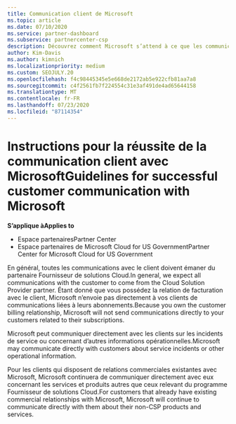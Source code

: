 ```yaml
---
title: Communication client de Microsoft
ms.topic: article
ms.date: 07/10/2020
ms.service: partner-dashboard
ms.subservice: partnercenter-csp
description: Découvrez comment Microsoft s’attend à ce que les communications des clients se produisent entre les clients et les partenaires dans le programme du fournisseur de solutions Cloud.
author: Kim-Davis
ms.author: kimnich
ms.localizationpriority: medium
ms.custom: SEOJULY.20
ms.openlocfilehash: f4c98445345e5e668de2172ab5e922cfb81aa7a8
ms.sourcegitcommit: c4f2561fb7f224554c31e3af491de4ad65644158
ms.translationtype: MT
ms.contentlocale: fr-FR
ms.lasthandoff: 07/23/2020
ms.locfileid: "87114354"
---
```

# <a name="guidelines-for-successful-customer-communication-with-microsoft"></a><span data-ttu-id="d67ad-103">Instructions pour la réussite de la communication client avec Microsoft</span><span class="sxs-lookup"><span data-stu-id="d67ad-103">Guidelines for successful customer communication with Microsoft</span></span>

<span data-ttu-id="d67ad-104">**S’applique à**</span><span class="sxs-lookup"><span data-stu-id="d67ad-104">**Applies to**</span></span>

-  <span data-ttu-id="d67ad-105">Espace partenaires</span><span class="sxs-lookup"><span data-stu-id="d67ad-105">Partner Center</span></span>
-  <span data-ttu-id="d67ad-106">Espace partenaires de Microsoft Cloud for US Government</span><span class="sxs-lookup"><span data-stu-id="d67ad-106">Partner Center for Microsoft Cloud for US Government</span></span>

<span data-ttu-id="d67ad-107">En général, toutes les communications avec le client doivent émaner du partenaire Fournisseur de solutions&nbsp;Cloud.</span><span class="sxs-lookup"><span data-stu-id="d67ad-107">In general, we expect all communications with the customer to come from the Cloud Solution Provider partner.</span></span> <span data-ttu-id="d67ad-108">Étant donné que vous possédez la relation de facturation avec le client, Microsoft n’envoie pas directement à vos clients de communications liées à leurs abonnements.</span><span class="sxs-lookup"><span data-stu-id="d67ad-108">Because you own the customer billing relationship, Microsoft will not send communications directly to your customers related to their subscriptions.</span></span>

<span data-ttu-id="d67ad-109">Microsoft peut communiquer directement avec les clients sur les incidents de service ou concernant d’autres informations opérationnelles.</span><span class="sxs-lookup"><span data-stu-id="d67ad-109">Microsoft may communicate directly with customers about service incidents or other operational information.</span></span>

<span data-ttu-id="d67ad-110">Pour les clients qui disposent de relations commerciales existantes avec Microsoft, Microsoft continuera de communiquer directement avec eux concernant les services et produits autres que ceux relevant du programme Fournisseur de solutions Cloud.</span><span class="sxs-lookup"><span data-stu-id="d67ad-110">For customers that already have existing commercial relationships with Microsoft, Microsoft will continue to communicate directly with them about their non-CSP products and services.</span></span>
